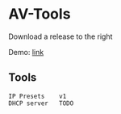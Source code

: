 # AV-Tools

Download a release to the right

Demo: [link](https://trey.app/html/av/ip.html)

## Tools
```
IP Presets    v1
DHCP server   TODO
```

